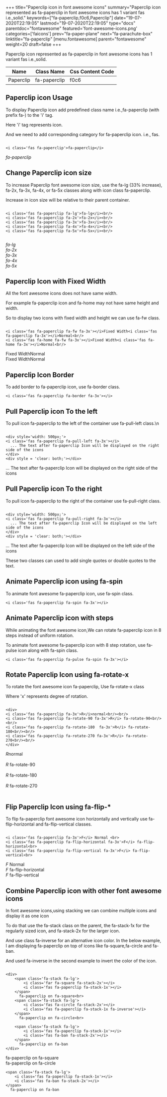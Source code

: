 +++
title="Paperclip icon in font awesome icons"
summary="Paperclip icon represented as fa-paperclip in font awesome icons has 1 variant fas i.e.,solid."
keywords=["fa-paperclip,f0c6,Paperclip"]
date="19-07-2020T22:19:05"
lastmod="19-07-2020T22:19:05"
type="docs"
parentdoc="fontawesome"
featured='font-awesome-icons.png'
categories=['faicons']
prev="fa-paper-plane"
next="fa-parachute-box"
linktitle="fa-paperclip"
[menu.fontawesome]
parent="fontawesome"
weight=20
draft=false
+++


Paperclip icon represented as fa-paperclip in font awesome icons has 1 variant fas i.e.,solid.

<div class='table-responsive'><table class='table'><thead><tr><th>Name</th><th>Class Name</th><th>Css Content Code</th></tr></thead><tbody><tr><td>Paperclip</td><td>fa-paperclip</td><td>f0c6</td></tr></tbody></table></div>



## Paperclip icon Usage

To display Paperclip icon add predefined class name i.e.,fa-paperclip (with prefix fa-) to the 'i' tag.

Here 'i' tag represents icon.

And we need to add corresponding category for fa-paperclip icon. i.e., fas.


```

<i class='fas fa-paperclip'>fa-paperclip</i>
```

<i class='fas fa-paperclip'>fa-paperclip</i>




## Change Paperclip icon size
To increase Paperclip font awesome icon size, use the fa-lg (33% increase), fa-2x, fa-3x, fa-4x, or fa-5x classes along with icon class fa-paperclip.

Increase in icon size will be relative to their parent container. 

```

<i class='fas fa-paperclip fa-lg'>fa-lg</i><br/>
<i class='fas fa-paperclip fa-2x'>fa-2x</i><br/>
<i class='fas fa-paperclip fa-3x'>fa-3x</i><br/>
<i class='fas fa-paperclip fa-4x'>fa-4x</i><br/>
<i class='fas fa-paperclip fa-5x'>fa-5x</i><br/>
            
```

<i class='fas fa-paperclip fa-lg'>fa-lg</i><br/>
<i class='fas fa-paperclip fa-2x'>fa-2x</i><br/>
<i class='fas fa-paperclip fa-3x'>fa-3x</i><br/>
<i class='fas fa-paperclip fa-4x'>fa-4x</i><br/>
<i class='fas fa-paperclip fa-5x'>fa-5x</i><br/>
            



## Paperclip Icon with Fixed Width 

All the font awesome icons does not have same width.

For example fa-paperclip icon and fa-home may not have same height and width.

So to display two icons with fixed width and height we can use fa-fw class.


```

<i class='fas fa-paperclip fa-fw fa-3x'></i>Fixed Width<i class='fas fa-paperclip fa-3x'></i>Normal<br/>
<i class='fas fa-home fa-fw fa-3x'></i>Fixed Width<i class='fas fa-home fa-3x'></i>Normal<br/>
```

<i class='fas fa-paperclip fa-fw fa-3x'></i>Fixed Width<i class='fas fa-paperclip fa-3x'></i>Normal<br/>
<i class='fas fa-home fa-fw fa-3x'></i>Fixed Width<i class='fas fa-home fa-3x'></i>Normal<br/>



## Paperclip Icon Border 

To add border to fa-paperclip icon, use fa-border class.


```
<i class='fas fa-paperclip fa-border fa-3x'></i>

```
<i class='fas fa-paperclip fa-border fa-3x'></i>





## Pull Paperclip icon To the left

To pull icon fa-paperclip to the left of the container use fa-pull-left class.\n

```

<div style='width: 500px;'>
<i class='fas fa-paperclip fa-pull-left fa-3x'></i>
  ... The text after fa-paperclip Icon will be displayed on the right side of the icons
</div>
<div style = 'clear: both;'></div>
```

<div style='width: 500px;'>
<i class='fas fa-paperclip fa-pull-left fa-3x'></i>
  ... The text after fa-paperclip Icon will be displayed on the right side of the icons
</div>
<div style = 'clear: both;'></div>




## Pull Paperclip icon To the right
To pull icon fa-paperclip to the right of the container use fa-pull-right class.

```

<div style='width: 500px;'>
<i class='fas fa-paperclip fa-pull-right fa-3x'></i>
  ... The text after fa-paperclip Icon will be displayed on the left side of the icons
</div>
<div style = 'clear: both;'></div>
```

<div style='width: 500px;'>
<i class='fas fa-paperclip fa-pull-right fa-3x'></i>
  ... The text after fa-paperclip Icon will be displayed on the left side of the icons
</div>
<div style = 'clear: both;'></div>

These two classes can used to add single quotes or double quotes to the text.


## Animate Paperclip icon using fa-spin
To animate font awesome fa-paperclip icon, use fa-spin class.

```
<i class='fas fa-paperclip fa-spin fa-3x'></i>
```
<i class='fas fa-paperclip fa-spin fa-3x'></i>




## Animate Paperclip icon with steps
While animating the font awesome icon,We can rotate fa-paperclip icon in 8 steps instead of uniform rotation.

To animate font awesome fa-paperclip icon with 8 step rotation, use fa-pulse icon along with fa-spin class.


```
<i class='fas fa-paperclip fa-pulse fa-spin fa-3x'></i>

```
<i class='fas fa-paperclip fa-pulse fa-spin fa-3x'></i>





## Rotate Paperclip Icon using fa-rotate-x
To rotate the font awesome icon fa-paperclip, Use fa-rotate-x class

Where 'x' represents degree of rotation.


```

<div>
<i class='fas fa-paperclip fa-3x'>R</i>normal<br/><br/>
<i class='fas fa-paperclip fa-rotate-90 fa-3x'>R</i> fa-rotate-90<br/><br/> 
<i class='fas fa-paperclip fa-rotate-180  fa-3x'>R</i> fa-rotate-180<br/><br/> 
<i class='fas fa-paperclip fa-rotate-270 fa-3x'>R</i> fa-rotate-270<br/><br/>
</div>
```

<div>
<i class='fas fa-paperclip fa-3x'>R</i>normal<br/><br/>
<i class='fas fa-paperclip fa-rotate-90 fa-3x'>R</i> fa-rotate-90<br/><br/> 
<i class='fas fa-paperclip fa-rotate-180  fa-3x'>R</i> fa-rotate-180<br/><br/> 
<i class='fas fa-paperclip fa-rotate-270 fa-3x'>R</i> fa-rotate-270<br/><br/>
</div>




## Flip Paperclip Icon using fa-flip-*
To flip fa-paperclip font awesome icon horizontally and vertically use fa-flip-horizontal and fa-flip-vertical classes. 

```

<i class='fas fa-paperclip fa-3x'>F</i> Normal <br>
<i class='fas fa-paperclip fa-flip-horizontal fa-3x'>F</i> fa-flip-horizontal<br>
<i class='fas fa-paperclip fa-flip-vertical fa-3x'>F</i> fa-flip-vertical<br>
```

<i class='fas fa-paperclip fa-3x'>F</i> Normal <br>
<i class='fas fa-paperclip fa-flip-horizontal fa-3x'>F</i> fa-flip-horizontal<br>
<i class='fas fa-paperclip fa-flip-vertical fa-3x'>F</i> fa-flip-vertical<br>




## Combine Paperclip icon with other font awesome icons
In font awesome icons,using stacking we can combine multiple icons and display it as one icon 

To do that use the fa-stack class on the parent, the fa-stack-1x for the regularly sized icon, and fa-stack-2x for the larger icon.

And use class fa-inverse for an alternative icon color. 
In the below example, I am displaying fa-paperclip on top of icons like fa-square,fa-circle and fa-ban.

And used fa-inverse in the second example to invert the color of the icon.

```

<div>
    <span class='fa-stack fa-lg'>
        <i class='far fa-square fa-stack-2x'></i>
        <i class='fas fa-paperclip fa-stack-1x'></i>
    </span>
      fa-paperclip on fa-square<br>
    <span class='fa-stack fa-lg'>
        <i class='fas fa-circle fa-stack-2x'></i>
        <i class='fas fa-paperclip fa-stack-1x fa-inverse'></i>
    </span>
      fa-paperclip on fa-circle<br>

    <span class='fa-stack fa-lg'>
        <i class='fas fa-paperclip fa-stack-1x'></i>
        <i class='fas fa-ban fa-stack-2x'></i>
    </span>
      fa-paperclip on fa-ban
</div>
```

<div>
    <span class='fa-stack fa-lg'>
        <i class='far fa-square fa-stack-2x'></i>
        <i class='fas fa-paperclip fa-stack-1x'></i>
    </span>
      fa-paperclip on fa-square<br>
    <span class='fa-stack fa-lg'>
        <i class='fas fa-circle fa-stack-2x'></i>
        <i class='fas fa-paperclip fa-stack-1x fa-inverse'></i>
    </span>
      fa-paperclip on fa-circle<br>

    <span class='fa-stack fa-lg'>
        <i class='fas fa-paperclip fa-stack-1x'></i>
        <i class='fas fa-ban fa-stack-2x'></i>
    </span>
      fa-paperclip on fa-ban
</div>






